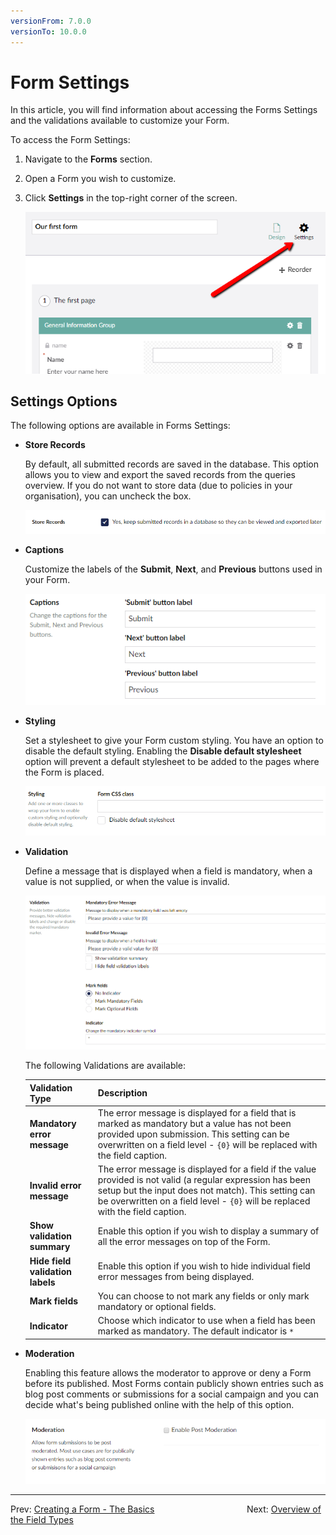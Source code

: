 ```yaml
---
versionFrom: 7.0.0
versionTo: 10.0.0
---
```


# Form Settings

In this article, you will find information about accessing the Forms Settings and the validations available to customize your Form.

To access the Form Settings:

1. Navigate to the **Forms** section.
2. Open a Form you wish to customize.
3. Click **Settings** in the top-right corner of the screen.

    ![Form settings dialog](images/FormSettings.png)

## Settings Options

The following options are available in Forms Settings:

- **Store Records**

    By default, all submitted records are saved in the database. This option allows you to view and export the saved records from the queries overview. If you do not want to store data (due to policies in your organisation), you can uncheck the box.

    ![Form settings Store Records](images/Store-Records.png)

- **Captions**

    Customize the labels of the **Submit**, **Next**, and **Previous** buttons used in your Form.

    ![Form settings stylesheet](images/FormSettingsCaptions-v9.png)

- **Styling**

    Set a stylesheet to give your Form custom styling. You have an option to disable the default styling. Enabling the **Disable default stylesheet** option will prevent a default stylesheet to be added to the pages where the Form is placed.

    ![Form settings stylesheet](images/FormSettingsStyling.png)

- **Validation**

    Define a message that is displayed when a field is mandatory, when a value is not supplied, or when the value is invalid.

    ![Form settings validation](images/FormSettingsValidation.png)

    The following Validations are available:
    
    |Validation Type | Description|
    |-|-|
    | **Mandatory error message** | The error message is displayed for a field that is marked as mandatory but a value has not been provided upon submission. This setting can be overwritten on a field level - `{0}` will be replaced with the field caption. |
    | **Invalid error message** | The error message is displayed for a field if the value provided is not valid (a regular expression has been setup but the input does not match). This setting can be overwritten on a field level - `{0}` will be replaced with the field caption. |
    | **Show validation summary** | Enable this option if you wish to display a summary of all the error messages on top of the Form. |
    | **Hide field validation labels** | Enable this option if you wish to hide individual field error messages from being displayed. |
    |**Mark fields** | You can choose to not mark any fields or only mark mandatory or optional fields. |
    | **Indicator** | Choose which indicator to use when a field has been marked as mandatory. The default indicator is `*` |

- **Moderation**

    Enabling this feature allows the moderator to approve or deny a Form before its published. Most Forms contain publicly shown entries such as blog post comments or submissions for a social campaign and you can decide what's being published online with the help of this option.

    ![Form settings validation](images/FormSettingsModeration.png)

---

Prev: [Creating a Form - The Basics](../index.md) &emsp; &emsp; &emsp; &emsp; &emsp; &emsp; &emsp; &emsp; Next: [Overview of the Field Types](../Fieldtypes/index.md)
